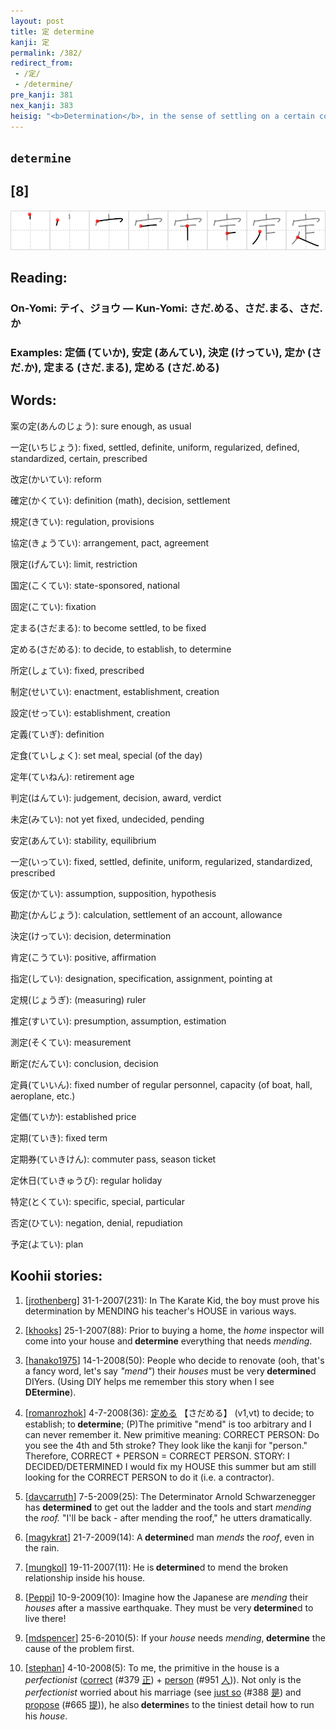 ```yaml
---
layout: post
title: 定 determine
kanji: 定
permalink: /382/
redirect_from:
 - /定/
 - /determine/
pre_kanji: 381
nex_kanji: 383
heisig: "<b>Determination</b>, in the sense of settling on a certain course of action, is likened here to <i>mending</i> one's <i>house</i>."
---
```


## `determine`

## [8]

<div class="stroke"><img src="../images/E5AE9A.png" /></div>

## Reading:

### On-Yomi: テイ、ジョウ &mdash; Kun-Yomi: さだ.める、さだ.まる、さだ.か

### Examples: 定価 (ていか), 安定 (あんてい), 決定 (けってい), 定か (さだ.か), 定まる (さだ.まる), 定める (さだ.める)

## Words:

案の定(あんのじょう): sure enough, as usual

一定(いちじょう): fixed, settled, definite, uniform, regularized, defined, standardized, certain, prescribed

改定(かいてい): reform

確定(かくてい): definition (math), decision, settlement

規定(きてい): regulation, provisions

協定(きょうてい): arrangement, pact, agreement

限定(げんてい): limit, restriction

国定(こくてい): state-sponsored, national

固定(こてい): fixation

定まる(さだまる): to become settled, to be fixed

定める(さだめる): to decide, to establish, to determine

所定(しょてい): fixed, prescribed

制定(せいてい): enactment, establishment, creation

設定(せってい): establishment, creation

定義(ていぎ): definition

定食(ていしょく): set meal, special (of the day)

定年(ていねん): retirement age

判定(はんてい): judgement, decision, award, verdict

未定(みてい): not yet fixed, undecided, pending

安定(あんてい): stability, equilibrium

一定(いってい): fixed, settled, definite, uniform, regularized, standardized, prescribed

仮定(かてい): assumption, supposition, hypothesis

勘定(かんじょう): calculation, settlement of an account, allowance

決定(けってい): decision, determination

肯定(こうてい): positive, affirmation

指定(してい): designation, specification, assignment, pointing at

定規(じょうぎ): (measuring) ruler

推定(すいてい): presumption, assumption, estimation

測定(そくてい): measurement

断定(だんてい): conclusion, decision

定員(ていいん): fixed number of regular personnel, capacity (of boat, hall, aeroplane, etc.)

定価(ていか): established price

定期(ていき): fixed term

定期券(ていきけん): commuter pass, season ticket

定休日(ていきゅうび): regular holiday

特定(とくてい): specific, special, particular

否定(ひてい): negation, denial, repudiation

予定(よてい): plan

## Koohii stories:

1) [<a href="http://kanji.koohii.com/profile/jrothenberg">jrothenberg</a>] 31-1-2007(231): In The Karate Kid, the boy must prove his determination by MENDING his teacher&#039;s HOUSE in various ways. 

2) [<a href="http://kanji.koohii.com/profile/khooks">khooks</a>] 25-1-2007(88): Prior to buying a home, the <em>home</em> inspector will come into your house and<strong> determine</strong> everything that needs <em>mending</em>. 

3) [<a href="http://kanji.koohii.com/profile/hanako1975">hanako1975</a>] 14-1-2008(50): People who decide to renovate (ooh, that&#039;s a fancy word, let&#039;s say <em>&quot;mend&quot;</em>) their <em>houses</em> must be very<strong> determine</strong>d DIYers. (Using DIY helps me remember this story when I see<strong> DEtermine</strong>). 

4) [<a href="http://kanji.koohii.com/profile/romanrozhok">romanrozhok</a>] 4-7-2008(36):   <a href="http://jisho.org/kanji/details/定める">定める</a>   【さだめる】 (v1,vt) to decide; to establish; to<strong> determine</strong>; (P)The primitive &quot;mend&quot; is too arbitrary and I can never remember it. New primitive meaning: CORRECT PERSON: Do you see the 4th and 5th stroke? They look like the kanji for &quot;person.&quot; Therefore, CORRECT + PERSON = CORRECT PERSON. STORY: I DECIDED/DETERMINED I would fix my HOUSE this summer but am still looking for the CORRECT PERSON to do it (i.e. a contractor). 

5) [<a href="http://kanji.koohii.com/profile/davcarruth">davcarruth</a>] 7-5-2009(25): The Determinator Arnold Schwarzenegger has <strong>determined</strong> to get out the ladder and the tools and start <em>mending</em> the <em>roof.</em> &quot;I&#039;ll be back - after mending the roof,&quot; he utters dramatically. 

6) [<a href="http://kanji.koohii.com/profile/magykrat">magykrat</a>] 21-7-2009(14): A<strong> determine</strong>d man <em>mends</em> the <em>roof</em>, even in the rain. 

7) [<a href="http://kanji.koohii.com/profile/mungkol">mungkol</a>] 19-11-2007(11): He is<strong> determine</strong>d to mend the broken relationship inside his house. 

8) [<a href="http://kanji.koohii.com/profile/Peppi">Peppi</a>] 10-9-2009(10): Imagine how the Japanese are <em>mending</em> their <em>houses</em> after a massive earthquake. They must be very<strong> determine</strong>d to live there! 

9) [<a href="http://kanji.koohii.com/profile/mdspencer">mdspencer</a>] 25-6-2010(5): If your <em>house</em> needs <em>mending</em>,<strong> determine</strong> the cause of the problem first. 

10) [<a href="http://kanji.koohii.com/profile/stephan">stephan</a>] 4-10-2008(5): To me, the primitive in the house is a <em>perfectionist</em> (<a href="../379">correct</a> <span class="index">(#379 <a href="http://jisho.org/kanji/details/正">正</a>)</span> + <a href="../951">person</a> <span class="index">(#951 <a href="http://jisho.org/kanji/details/人">人</a>)</span>). Not only is the <em>perfectionist</em> worried about his marriage (see <a href="../388">just so</a> <span class="index">(#388 <a href="http://jisho.org/kanji/details/是">是</a>)</span> and <a href="../665">propose</a> <span class="index">(#665 <a href="http://jisho.org/kanji/details/提">提</a>)</span>), he also<strong> determine</strong>s to the tiniest detail how to run his <em>house</em>. 
